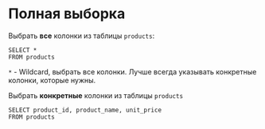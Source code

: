 # Полная выборка

Выбрать **все** колонки из таблицы `products`:
```postgresql
SELECT * 
FROM products
```

`*` - Wildcard, выбрать все колонки. Лучше всегда указывать конкретные колонки, которые нужны.

Выбрать **конкретные** колонки из таблицы `products`
```postgresql
SELECT product_id, product_name, unit_price
FROM products
```
